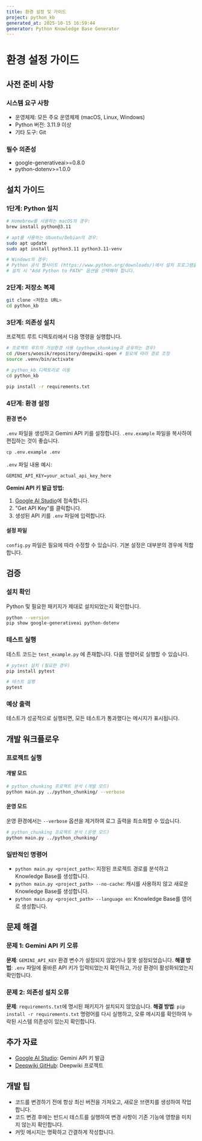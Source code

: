 ```yaml
---
title: 환경 설정 및 가이드
project: python_kb
generated_at: 2025-10-15 16:59:44
generator: Python Knowledge Base Generator
---
```


# 환경 설정 가이드

## 사전 준비 사항

### 시스템 요구 사항
- 운영체제: 모든 주요 운영체제 (macOS, Linux, Windows)
- Python 버전: 3.11.9 이상
- 기타 도구: Git

### 필수 의존성
- google-generativeai>=0.8.0
- python-dotenv>=1.0.0

## 설치 가이드

### 1단계: Python 설치
```bash
# Homebrew를 사용하는 macOS의 경우:
brew install python@3.11

# apt를 사용하는 Ubuntu/Debian의 경우:
sudo apt update
sudo apt install python3.11 python3.11-venv

# Windows의 경우:
# Python 공식 웹사이트 (https://www.python.org/downloads/)에서 설치 프로그램을 다운로드하여 실행합니다.
# 설치 시 "Add Python to PATH" 옵션을 선택해야 합니다.
```

### 2단계: 저장소 복제
```bash
git clone <저장소 URL>
cd python_kb
```

### 3단계: 의존성 설치
프로젝트 루트 디렉토리에서 다음 명령을 실행합니다.
```bash
# 프로젝트 루트의 가상환경 사용 (python_chunking과 공유하는 경우)
cd /Users/woosik/repository/deepwiki-open # 필요에 따라 경로 조정
source .venv/bin/activate

# python_kb 디렉토리로 이동
cd python_kb

pip install -r requirements.txt
```

### 4단계: 환경 설정

#### 환경 변수
`.env` 파일을 생성하고 Gemini API 키를 설정합니다. `.env.example` 파일을 복사하여 편집하는 것이 좋습니다.
```bash
cp .env.example .env
```

`.env` 파일 내용 예시:
```
GEMINI_API_KEY=your_actual_api_key_here
```

**Gemini API 키 발급 방법:**
1. [Google AI Studio](https://makersuite.google.com/app/apikey)에 접속합니다.
2. "Get API Key"를 클릭합니다.
3. 생성된 API 키를 `.env` 파일에 입력합니다.

#### 설정 파일
`config.py` 파일은 필요에 따라 수정할 수 있습니다. 기본 설정은 대부분의 경우에 적합합니다.

## 검증

### 설치 확인
Python 및 필요한 패키지가 제대로 설치되었는지 확인합니다.
```bash
python --version
pip show google-generativeai python-dotenv
```

### 테스트 실행
테스트 코드는 `test_example.py` 에 존재합니다. 다음 명령어로 실행할 수 있습니다.

```bash
# pytest 설치 (필요한 경우)
pip install pytest

# 테스트 실행
pytest
```

### 예상 출력
테스트가 성공적으로 실행되면, 모든 테스트가 통과했다는 메시지가 표시됩니다.

## 개발 워크플로우

### 프로젝트 실행

#### 개발 모드
```bash
# python_chunking 프로젝트 분석 (개발 모드)
python main.py ../python_chunking/ --verbose
```

#### 운영 모드
운영 환경에서는 `--verbose` 옵션을 제거하여 로그 출력을 최소화할 수 있습니다.
```bash
# python_chunking 프로젝트 분석 (운영 모드)
python main.py ../python_chunking/
```

### 일반적인 명령어
- `python main.py <project_path>`: 지정된 프로젝트 경로를 분석하고 Knowledge Base를 생성합니다.
- `python main.py <project_path> --no-cache`: 캐시를 사용하지 않고 새로운 Knowledge Base를 생성합니다.
- `python main.py <project_path> --language en`: Knowledge Base를 영어로 생성합니다.

## 문제 해결

### 문제 1: Gemini API 키 오류
**문제**: `GEMINI_API_KEY` 환경 변수가 설정되지 않았거나 잘못 설정되었습니다.
**해결 방법**: `.env` 파일에 올바른 API 키가 입력되었는지 확인하고, 가상 환경이 활성화되었는지 확인합니다.

### 문제 2: 의존성 설치 오류
**문제**: `requirements.txt`에 명시된 패키지가 설치되지 않았습니다.
**해결 방법**: `pip install -r requirements.txt` 명령어를 다시 실행하고, 오류 메시지를 확인하여 누락된 시스템 의존성이 있는지 확인합니다.

## 추가 자료
- [Google AI Studio](https://makersuite.google.com/app/apikey): Gemini API 키 발급
- [Deepwiki GitHub](https://github.com/deep-wiki/deepwiki-open): Deepwiki 프로젝트

## 개발 팁
- 코드를 변경하기 전에 항상 최신 버전을 가져오고, 새로운 브랜치를 생성하여 작업합니다.
- 코드 변경 후에는 반드시 테스트를 실행하여 변경 사항이 기존 기능에 영향을 미치지 않는지 확인합니다.
- 커밋 메시지는 명확하고 간결하게 작성합니다.
